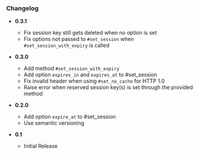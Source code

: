 ### Changelog


- **0.3.1**
  - Fix session key still gets deleted when no option is set
  - Fix options not passed to `#set_session` when `#set_session_with_expiry` is called

- **0.3.0**
  - Add method `#set_session_with_expiry`
  - Add option `expires_in` and `expires_at` to #set_session
  - Fix invalid header when using `#set_no_cache` for HTTP 1.0
  - Raise error when reserved session key(s) is set through the provided method

- **0.2.0**
  - Add option `expire_at` to #set_session
  - Use semantic versioning

- **0.1**
  - Initial Release
